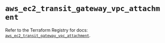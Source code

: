 # `aws_ec2_transit_gateway_vpc_attachment`

Refer to the Terraform Registry for docs: [`aws_ec2_transit_gateway_vpc_attachment`](https://registry.terraform.io/providers/hashicorp/aws/6.12.0/docs/resources/ec2_transit_gateway_vpc_attachment).
